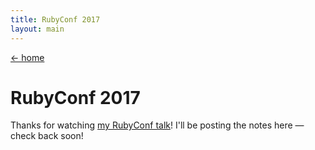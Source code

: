 ```yaml
---
title: RubyConf 2017
layout: main
---
```


<a href="/" class="back">← home</a>

# RubyConf 2017

Thanks for watching [my RubyConf talk](http://rubyconf.org/program#session-189)! I'll be posting the notes here — check back soon!

